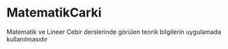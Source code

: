 # MatematikCarki
 Matematik ve Lineer Cebir derslerinde görülen teorik bilgilerin uygulamada kullanılmasıdır
